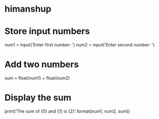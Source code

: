 # himanshup
# Store input numbers
num1 = input('Enter first number: ')
num2 = input('Enter second number: ')

# Add two numbers
sum = float(num1) + float(num2)

# Display the sum
print('The sum of {0} and {1} is {2}'.format(num1, num2, sum))
